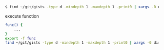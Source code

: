 ```bash
$ find ~/git/gists -type d -mindepth 1 -maxdepth 1 -print0 | xargs -0 dir-exec command
```

execute function
```bash
func() {
    ...
}
export -f func
find ~/git/gists -type d -mindepth 1 -maxdepth 1 -print0 | xargs -0 dir-exec func
```
